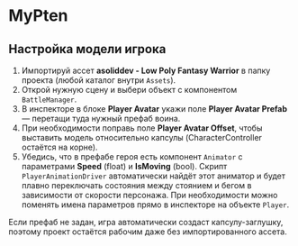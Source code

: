 # MyPten

## Настройка модели игрока

1. Импортируй ассет **asoliddev - Low Poly Fantasy Warrior** в папку проекта (любой каталог внутри `Assets`).
2. Открой нужную сцену и выбери объект с компонентом `BattleManager`.
3. В инспекторе в блоке **Player Avatar** укажи поле **Player Avatar Prefab** — перетащи туда нужный префаб воина.
4. При необходимости поправь поле **Player Avatar Offset**, чтобы выставить модель относительно капсулы (CharacterController остаётся на корне).
5. Убедись, что в префабе героя есть компонент `Animator` с параметрами **Speed** (float) и **IsMoving** (bool). Скрипт `PlayerAnimationDriver` автоматически найдёт этот аниматор и будет плавно переключать состояния между стоянием и бегом в зависимости от скорости персонажа. При необходимости можно поменять имена параметров прямо в инспекторе на объекте `Player`.

Если префаб не задан, игра автоматически создаст капсулу-заглушку, поэтому проект остаётся рабочим даже без импортированного ассета.

